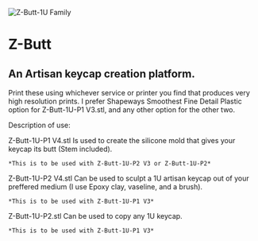 ![Z-Butt-1U Family](https://github.com/imyownyear/Z-Butt/blob/master/ZappyCappys-Z-Butt%20v4%20v3.png?raw=true)

# Z-Butt
## An Artisan keycap creation platform.

Print these using whichever service or printer you find that produces very high resolution prints.
I prefer Shapeways Smoothest Fine Detail Plastic option for Z-Butt-1U-P1 V3.stl, and any other option for the other two.

Description of use:

Z-Butt-1U-P1 V4.stl 
    Is used to create the silicone mold that gives your keycap its butt (Stem included).
    
    *This is to be used with Z-Butt-1U-P2 V3 or Z-Butt-1U-P2*
    
   
Z-Butt-1U-P2 V4.stl
    Can be used to sculpt a 1U artisan keycap out of your preffered medium (I use Epoxy clay, vaseline, and a brush).
    
    *This is to be used with Z-Butt-1U-P1 V3*
    
    
Z-Butt-1U-P2.stl
    Can be used to copy any 1U keycap. 
    
    *This is to be used with Z-Butt-1U-P1 V3*
